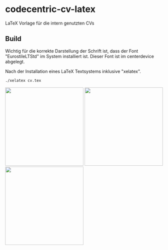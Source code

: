 # codecentric-cv-latex
LaTeX Vorlage für die intern genutzten CVs

## Build
Wichtig für die korrekte Darstellung der Schrift ist, dass der Font "EurostileLTStd" im System installiert ist. Dieser Font ist im centerdevice abgelegt.

Nach der Installation eines LaTeX Textsystems inklusive "xelatex".
```bash
./xelatex cv.tex
```

<img src="https://raw.githubusercontent.com/dickerpulli/codecentric-cv-latex/master/screenshot_pdf_1.png" width="250px">
<img src="https://raw.githubusercontent.com/dickerpulli/codecentric-cv-latex/master/screenshot_pdf_2.png" width="250px">
<img src="https://raw.githubusercontent.com/dickerpulli/codecentric-cv-latex/master/screenshot_pdf_3.png" width="250px">
